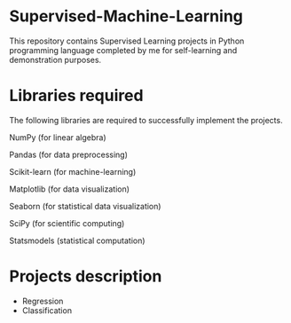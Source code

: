 # Supervised-Machine-Learning

This repository contains Supervised Learning projects in Python programming language completed by me for self-learning and demonstration purposes.

# Libraries required

The following libraries are required to successfully implement the projects.

NumPy (for linear algebra)

Pandas (for data preprocessing)

Scikit-learn (for machine-learning)

Matplotlib (for data visualization)

Seaborn (for statistical data visualization)

SciPy (for scientific computing)

Statsmodels (statistical computation)

# Projects description

* Regression
* Classification
